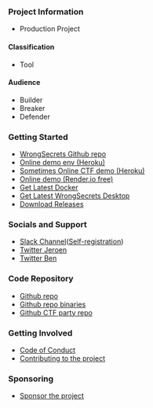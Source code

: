 ### Project Information

* <i class="fas fa-city" style="color:#53AAE5;"></i> Production Project

#### Classification

* <i class="fas fa-tools" style="color:#233e81;"></i> Tool

#### Audience

* <i class="fas fa-toolbox" style="color:#233e81;"></i> Builder
* <i class="fas fa-hammer" style="color:#233e81;"></i> Breaker
* <i class="fas fa-shield-alt" style="color:#233e81;"></i> Defender

### Getting Started

* [WrongSecrets Github repo](https://github.com/OWASP/wrongsecrets "Github Repository")
* [Online demo env (Heroku)](https://wrongsecrets.herokuapp.com/ "Online demo on a Heroku Dyno")
* [Sometimes Online CTF demo (Heroku)](https://wrongsecrets-ctf.herokuapp.com/ "Online demo on a Heroku Dyno, which is not always up")
* [Online demo (Render.io free)](https://wrongsecrets.onrender.com/ "Online demo on a free Render.io instance")
* [Get Latest Docker](https://hub.docker.com/r/jeroenwillemsen/wrongsecrets "WrongSecrets docker container")
* [Get Latest WrongSecrets Desktop](https://hub.docker.com/r/jeroenwillemsen/wrongsecrets-desktop "WrongSecrets-desktop docker container")
* [Download Releases](https://github.com/OWASP/wrongsecrets/releases "WrongSecrets releases")

### Socials and Support

* [Slack Channel](https://owasp.slack.com/messages/project-wrongsecrets "OWASP Slack")([Self-registration](https://owasp.org/slack/invite "Get yourself invited to OWASP Slack"))
* [Twitter Jeroen](https://twitter.com/commjoenie "Twitter Jeroen Willemsen")
* [Twitter Ben](https://twitter.com/BJFdeHaan "Twitter Ben de Haan")

### Code Repository

* [Github repo](https://github.com/OWASP/wrongsecrets "Github Repository")
* [Github repo binaries](https://github.com/OWASP/wrongsecrets-binaries "Github Repository for the binary challenges")
* [Github CTF party repo](https://github.com/OWASP/wrongsecrets-ctf-party "Github Repository for WrongSecrets CTF Party")

### Getting Involved

* [Code of Conduct](https://github.com/OWASP/wrongsecrets/blob/master/CODE_OF_CONDUCT.md)
* [Contributing to the project](https://github.com/OWASP/wrongsecrets/blob/master/CONTRIBUTING.md)

### Sponsoring

* [Sponsor the project](https://owasp.org/donate/?reponame=www-project-wrongsecrets&title=OWASP+wrongsecrets)
